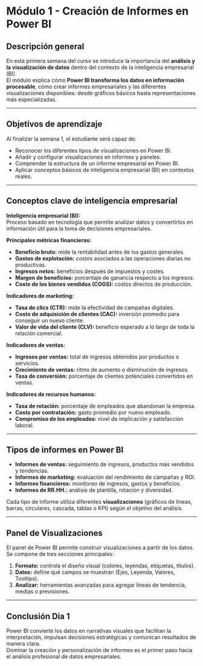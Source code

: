 # Módulo 1 - Creación de Informes en Power BI

## Descripción general
En esta primera semana del curso se introduce la importancia del **análisis y la visualización de datos** dentro del contexto de la inteligencia empresarial (BI).  
El módulo explica cómo **Power BI transforma los datos en información procesable**, cómo crear informes empresariales y las diferentes visualizaciones disponibles: desde gráficos básicos hasta representaciones más especializadas.

---

## Objetivos de aprendizaje
Al finalizar la semana 1, el estudiante será capaz de:

- Reconocer los diferentes tipos de visualizaciones en Power BI.  
- Añadir y configurar visualizaciones en informes y paneles.  
- Comprender la estructura de un informe empresarial en Power BI.  
- Aplicar conceptos básicos de inteligencia empresarial (BI) en contextos reales.  

---

## Conceptos clave de inteligencia empresarial

**Inteligencia empresarial (BI):**  
Proceso basado en tecnología que permite analizar datos y convertirlos en información útil para la toma de decisiones empresariales.

**Principales métricas financieras:**  
- **Beneficio bruto:** mide la rentabilidad antes de los gastos generales.  
- **Gastos de explotación:** costos asociados a las operaciones diarias no productivas.  
- **Ingresos netos:** beneficios después de impuestos y costes.  
- **Margen de beneficios:** porcentaje de ganancia respecto a los ingresos.  
- **Coste de los bienes vendidos (COGS):** costos directos de producción.

**Indicadores de marketing:**  
- **Tasa de clics (CTR):** mide la efectividad de campañas digitales.  
- **Costo de adquisición de clientes (CAC):** inversión promedio para conseguir un nuevo cliente.  
- **Valor de vida del cliente (CLV):** beneficio esperado a lo largo de toda la relación comercial.

**Indicadores de ventas:**  
- **Ingresos por ventas:** total de ingresos obtenidos por productos o servicios.  
- **Crecimiento de ventas:** ritmo de aumento o disminución de ingresos.  
- **Tasa de conversión:** porcentaje de clientes potenciales convertidos en ventas.

**Indicadores de recursos humanos:**  
- **Tasa de rotación:** porcentaje de empleados que abandonan la empresa.  
- **Costo por contratación:** gasto promedio por nuevo empleado.  
- **Compromiso de los empleados:** nivel de implicación y satisfacción laboral.

---

## Tipos de informes en Power BI

- **Informes de ventas:** seguimiento de ingresos, productos más vendidos y tendencias.  
- **Informes de marketing:** evaluación del rendimiento de campañas y ROI.  
- **Informes financieros:** monitoreo de ingresos, gastos y beneficios.  
- **Informes de RR.HH.:** análisis de plantilla, rotación y diversidad.

Cada tipo de informe utiliza diferentes **visualizaciones** (gráficos de líneas, barras, circulares, cascada, tablas o KPI) según el objetivo del análisis.

---

## Panel de Visualizaciones

El panel de Power BI permite construir visualizaciones a partir de los datos.  
Se compone de tres secciones principales:

1. **Formato:** controla el diseño visual (colores, leyendas, etiquetas, títulos).  
2. **Datos:** define qué campos se muestran (Ejes, Leyenda, Valores, Tooltips).  
3. **Analizar:** herramientas avanzadas para agregar líneas de tendencia, medias o previsiones.

---

## Conclusión Dia 1

Power BI convierte los datos en narrativas visuales que facilitan la interpretación, impulsan decisiones estratégicas y comunican resultados de manera clara.  
Dominar la creación y personalización de informes es el primer paso hacia el análisis profesional de datos empresariales.
